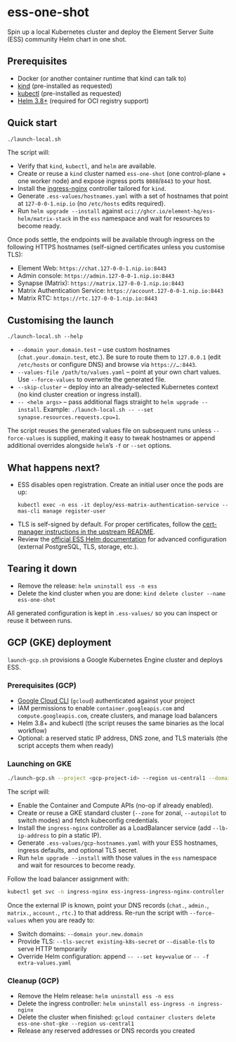 # ess-one-shot

Spin up a local Kubernetes cluster and deploy the Element Server Suite (ESS) community Helm chart in one shot.

## Prerequisites

- Docker (or another container runtime that kind can talk to)
- [kind](https://kind.sigs.k8s.io/) (pre-installed as requested)
- [kubectl](https://kubernetes.io/docs/tasks/tools/) (pre-installed as requested)
- [Helm 3.8+](https://helm.sh/) (required for OCI registry support)

## Quick start

```bash
./launch-local.sh
```

The script will:
- Verify that `kind`, `kubectl`, and `helm` are available.
- Create or reuse a `kind` cluster named `ess-one-shot` (one control-plane + one worker node) and expose ingress ports `8080`/`8443` to your host.
- Install the [ingress-nginx](https://kubernetes.github.io/ingress-nginx/) controller tailored for `kind`.
- Generate `.ess-values/hostnames.yaml` with a set of hostnames that point at `127-0-0-1.nip.io` (no `/etc/hosts` edits required).
- Run `helm upgrade --install` against `oci://ghcr.io/element-hq/ess-helm/matrix-stack` in the `ess` namespace and wait for resources to become ready.

Once pods settle, the endpoints will be available through ingress on the following HTTPS hostnames (self-signed certificates unless you customise TLS):

- Element Web: `https://chat.127-0-0-1.nip.io:8443`
- Admin console: `https://admin.127-0-0-1.nip.io:8443`
- Synapse (Matrix): `https://matrix.127-0-0-1.nip.io:8443`
- Matrix Authentication Service: `https://account.127-0-0-1.nip.io:8443`
- Matrix RTC: `https://rtc.127-0-0-1.nip.io:8443`

## Customising the launch

```
./launch-local.sh --help
```

- `--domain your.domain.test` – use custom hostnames (`chat.your.domain.test`, etc.). Be sure to route them to `127.0.0.1` (edit `/etc/hosts` or configure DNS) and browse via `https://…:8443`.
- `--values-file /path/to/values.yaml` – point at your own chart values. Use `--force-values` to overwrite the generated file.
- `--skip-cluster` – deploy into an already-selected Kubernetes context (no kind cluster creation or ingress install).
- `-- <helm args>` – pass additional flags straight to `helm upgrade --install`. Example: `./launch-local.sh -- --set synapse.resources.requests.cpu=1`.

The script reuses the generated values file on subsequent runs unless `--force-values` is supplied, making it easy to tweak hostnames or append additional overrides alongside `helm`’s `-f` or `--set` options.

## What happens next?

- ESS disables open registration. Create an initial user once the pods are up:
  ```
  kubectl exec -n ess -it deploy/ess-matrix-authentication-service -- mas-cli manage register-user
  ```
- TLS is self-signed by default. For proper certificates, follow the [cert-manager instructions in the upstream README](https://github.com/element-hq/ess-helm#preparing-the-environment).
- Review the [official ESS Helm documentation](https://github.com/element-hq/ess-helm#installation) for advanced configuration (external PostgreSQL, TLS, storage, etc.).

## Tearing it down

- Remove the release: `helm uninstall ess -n ess`
- Delete the kind cluster when you are done: `kind delete cluster --name ess-one-shot`

All generated configuration is kept in `.ess-values/` so you can inspect or reuse it between runs.

## GCP (GKE) deployment

`launch-gcp.sh` provisions a Google Kubernetes Engine cluster and deploys ESS.

### Prerequisites (GCP)

- [Google Cloud CLI](https://cloud.google.com/sdk/docs/install) (`gcloud`) authenticated against your project
- IAM permissions to enable `container.googleapis.com` and `compute.googleapis.com`, create clusters, and manage load balancers
- Helm 3.8+ and kubectl (the script reuses the same binaries as the local workflow)
- Optional: a reserved static IP address, DNS zone, and TLS materials (the script accepts them when ready)

### Launching on GKE

```bash
./launch-gcp.sh --project <gcp-project-id> --region us-central1 --domain matrix.example.com
```

The script will:
- Enable the Container and Compute APIs (no-op if already enabled).
- Create or reuse a GKE standard cluster (`--zone` for zonal, `--autopilot` to switch modes) and fetch kubeconfig credentials.
- Install the `ingress-nginx` controller as a LoadBalancer service (add `--lb-ip-address` to pin a static IP).
- Generate `.ess-values/gcp-hostnames.yaml` with your ESS hostnames, ingress defaults, and optional TLS secret.
- Run `helm upgrade --install` with those values in the `ess` namespace and wait for resources to become ready.

Follow the load balancer assignment with:

```bash
kubectl get svc -n ingress-nginx ess-ingress-ingress-nginx-controller -w
```

Once the external IP is known, point your DNS records (`chat.`, `admin.`, `matrix.`, `account.`, `rtc.`) to that address. Re-run the script with `--force-values` when you are ready to:

- Switch domains: `--domain your.new.domain`
- Provide TLS: `--tls-secret existing-k8s-secret` or `--disable-tls` to serve HTTP temporarily
- Override Helm configuration: append `-- --set key=value` or `-- -f extra-values.yaml`

### Cleanup (GCP)

- Remove the Helm release: `helm uninstall ess -n ess`
- Delete the ingress controller: `helm uninstall ess-ingress -n ingress-nginx`
- Delete the cluster when finished: `gcloud container clusters delete ess-one-shot-gke --region us-central1`
- Release any reserved addresses or DNS records you created
